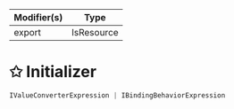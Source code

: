 | Modifier(s)                            | Type                     |
|----------------------------------------|--------------------------|
| export | IsResource |

# &#10025; Initializer

```ts
IValueConverterExpression | IBindingBehaviorExpression
```